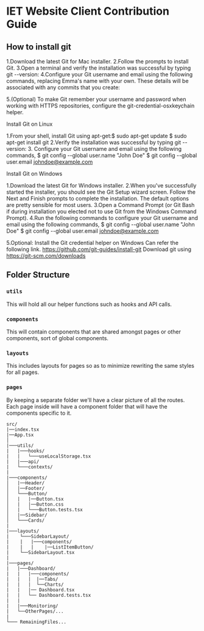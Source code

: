 # IET Website Client Contribution Guide
## How to install git
1.Download the latest Git for Mac installer.
2.Follow the prompts to install Git.
3.Open a terminal and verify the installation was successful by typing git --version:
4.Configure your Git username and email using the following commands, replacing Emma's name with your own. These details will be associated with any commits that you create:

5.(Optional) To make Git remember your username and password when working with HTTPS repositories, configure the git-credential-osxkeychain helper.

Install Git on Linux

1.From your shell, install Git using apt-get:$ sudo apt-get update
$ sudo apt-get install git
2.Verify the installation was successful by typing git --version:
3. Configure your Git username and email using the following commands, 
 $ git config --global user.name "John Doe"
$ git config --global user.email johndoe@example.com


Install Git on Windows

1.Download the latest Git for Windows installer.
2.When you've successfully started the installer, you should see the Git Setup wizard screen. Follow the Next and Finish prompts to complete the installation. The default options are pretty sensible for most users.
3.Open a Command Prompt (or Git Bash if during installation you elected not to use Git from the Windows Command Prompt).
4.Run the following commands to configure your Git username and email using the following commands,
$ git config --global user.name "John Doe"
$ git config --global user.email johndoe@example.com
 
5.Optional: Install the Git credential helper on Windows
Can refer the following link.
https://github.com/git-guides/install-git
Download git using https://git-scm.com/downloads

## Folder Structure

### `utils`
This will hold all our helper functions such as hooks and API calls.
### `components`
This will contain components that are shared amongst pages or other components, sort of global components.
### `layouts`
This includes layouts for pages so as to minimize rewriting the same styles for all pages.
### `pages`
By keeping a separate folder we'll have a clear picture of all the routes. Each page inside will have a component folder that will have the components specific to it. 


```
src/
|──index.tsx
|──App.tsx    
│
|───utils/
|   |───hooks/
|   |   └───useLocalStorage.tsx
|   |───api/
|   └───contexts/
|
|───components/
│   |──Header/
│   |──Footer/
│   └───Button/
│   |   |──Button.tsx
│   |   |──Button.css
│   |   └───Button.tests.tsx
│   |──Sidebar/
│   └───Cards/
|
|───layouts/
|    └───SidebarLayout/
|    |   |───components/
|    |   |    |──ListItemButton/
|    └──SidebarLayout.tsx
|
|───pages/
|   |───Dashboard/
|   |   |───components/
|   |   |  |──Tabs/
|   |   |  └──Charts/
|   |   |── Dashboard.tsx
|   |   └── Dashboard.tests.tsx 
|   |
|   |───Monitoring/
|   └──OtherPages/...
|
└─── RemainingFiles...
```
